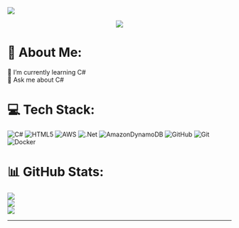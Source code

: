 [![](https://visitcount.itsvg.in/api?id=alperenopscode&icon=2&color=0)](https://visitcount.itsvg.in)
<br>
<p align="center"><img src="https://i.imgur.com/A6bWGFl.gif"/>

# 💫 About Me:
🌱 I’m currently learning C#<br>💬 Ask me about C#<br>

# 💻 Tech Stack:
![C#](https://img.shields.io/badge/c%23-%23239120.svg?style=for-the-badge&logo=csharp&logoColor=white) ![HTML5](https://img.shields.io/badge/html5-%23E34F26.svg?style=for-the-badge&logo=html5&logoColor=white) ![AWS](https://img.shields.io/badge/AWS-%23FF9900.svg?style=for-the-badge&logo=amazon-aws&logoColor=white) ![.Net](https://img.shields.io/badge/.NET-5C2D91?style=for-the-badge&logo=.net&logoColor=white) ![AmazonDynamoDB](https://img.shields.io/badge/Amazon%20DynamoDB-4053D6?style=for-the-badge&logo=Amazon%20DynamoDB&logoColor=white) ![GitHub](https://img.shields.io/badge/github-%23121011.svg?style=for-the-badge&logo=github&logoColor=white) ![Git](https://img.shields.io/badge/git-%23F05033.svg?style=for-the-badge&logo=git&logoColor=white) ![Docker](https://img.shields.io/badge/docker-%230db7ed.svg?style=for-the-badge&logo=docker&logoColor=white)


# 📊 GitHub Stats:
![](https://github-readme-stats.vercel.app/api?username=alperenopscode&theme=dark&hide_border=false&include_all_commits=false&count_private=false)<br/>
![](https://github-readme-streak-stats.herokuapp.com/?user=alperenopscode&theme=dark&hide_border=false)<br/>
![](https://github-readme-stats.vercel.app/api/top-langs/?username=alperenopscode&theme=dark&hide_border=false&include_all_commits=false&count_private=false&layout=compact)

---


<!-- Proudly created with GPRM ( https://gprm.itsvg.in ) -->
